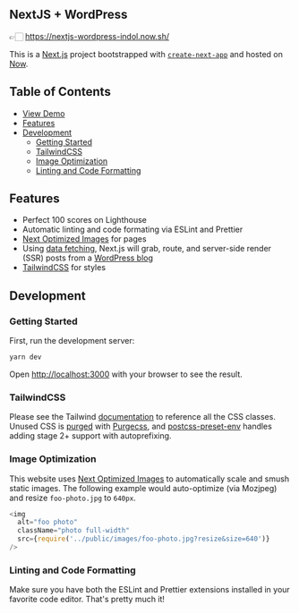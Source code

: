 ## NextJS + WordPress

👉🏻 https://nextjs-wordpress-indol.now.sh/

This is a [Next.js](https://nextjs.org/) project bootstrapped with [`create-next-app`](https://github.com/zeit/next.js/tree/canary/packages/create-next-app) and hosted on [Now](https://zeit.co/).

## Table of Contents

- [View Demo](https://nextjs-wordpress-indol.now.sh/)
- [Features](#features)
- [Development](#development)
  - [Getting Started](#getting-started)
  - [TailwindCSS](#tailwindcss)
  - [Image Optimization](#image-optimization)
  - [Linting and Code Formatting](#linting-and-code-formatting)

## Features

- Perfect 100 scores on Lighthouse
- Automatic linting and code formating via ESLint and Prettier
- [Next Optimized Images](https://github.com/cyrilwanner/next-optimized-images) for pages
- Using [data fetching](https://nextjs.org/docs/basic-features/data-fetching), Next.js will grab, route, and server-side render (SSR) posts from a [WordPress blog](https://webdevstudios.com/blog/)
- [TailwindCSS](https://tailwindcss.com/) for styles

## Development

### Getting Started

First, run the development server:

```bash
yarn dev
```

Open [http://localhost:3000](http://localhost:3000) with your browser to see the result.

### TailwindCSS

Please see the Tailwind [documentation](https://tailwindcss.com/docs/) to reference all the CSS classes. Unused CSS is [purged](https://tailwindcss.com/docs/controlling-file-size#removing-unused-css) with [Purgecss](https://www.purgecss.com/), and [postcss-preset-env](https://preset-env.cssdb.org/) handles adding stage 2+ support with autoprefixing.

### Image Optimization

This website uses [Next Optimized Images](https://github.com/cyrilwanner/next-optimized-images) to automatically scale and smush static images. The following example would auto-optimize (via Mozjpeg) and resize `foo-photo.jpg` to `640px`.

```js
<img
  alt="foo photo"
  className="photo full-width"
  src={require('../public/images/foo-photo.jpg?resize&size=640')}
/>
```

### Linting and Code Formatting

Make sure you have both the ESLint and Prettier extensions installed in your favorite code editor. That's pretty much it!
